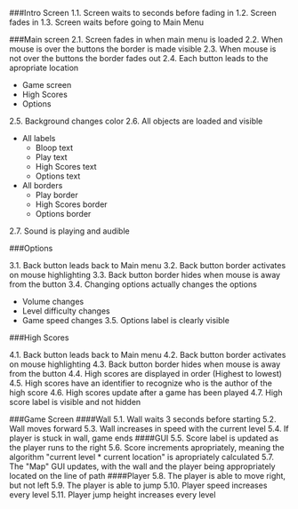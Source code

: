 ###Intro Screen
1.1. Screen waits to seconds before fading in
1.2. Screen fades in
1.3. Screen waits before going to Main Menu

###Main screen
2.1. Screen fades in when main menu is loaded
2.2. When mouse is over the buttons the border is made visible
2.3. When mouse is not over the buttons the border fades out
2.4. Each button leads to the apropriate location
  * Game screen
  * High Scores
  * Options

2.5. Background changes color
2.6. All objects are loaded and visible
  * All labels
    * Bloop text
    * Play text
    * High Scores text
    * Options text
  * All borders
    * Play border
    * High Scores border
    * Options border

2.7. Sound is playing and audible

###Options

3.1. Back button leads back to Main menu
3.2. Back button border activates on mouse highlighting
3.3. Back button border hides when mouse is away from the button
3.4. Changing options actually changes the options
  * Volume changes
  * Level difficulty changes
  * Game speed changes
3.5. Options label is clearly visible


###High Scores

4.1. Back button leads back to Main menu
4.2. Back button border activates on mouse highlighting
4.3. Back button border hides when mouse is away from the button
4.4. High scores are displayed in order (Highest to lowest)
4.5. High scores have an identifier to recognize who is the author of the high score
4.6. High scores update after a game has been played
4.7. High score label is visible and not hidden


###Game Screen
####Wall
5.1. Wall waits 3 seconds before starting
5.2. Wall moves forward
5.3. Wall increases in speed with the current level
5.4. If player is stuck in wall, game ends
####GUI
5.5. Score label is updated as the player runs to the right 
5.6. Score increments apropriately, meaning the algorithm "current level * current location" is apropriately calculated
5.7. The "Map" GUI updates, with the wall and the player being appropriately located on the line of path
####Player
5.8. The player is able to move right, but not left
5.9. The player is able to jump
5.10. Player speed increases every level
5.11. Player jump height increases every level
